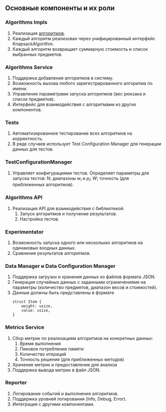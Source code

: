 ## Основные компоненты и их роли

### Algorithms Impls
1. Реализация [алгоритмов](https://github.com/BrudLord/Knapsack/blob/task/AA-Arch/docs/algorithms-details.md).
2. Каждый алгоритм реализован через унифицированный интерфейс KnapsackAlgorithm.
3. Каждый алгоритм возвращает суммарную стоимость и список выбранных предметов.

### Algorithms Service
1. Поддержка добавления алгоритмов в систему.
2. Возможность вызова любого зарегестрированного алгоритма по имени.
3. Управление параметрами запуска алгоритмов (вес рюкзака и список предметов).
4. Интерфейс для взаимодействия с алгоритмами из других компонентов.

### Tests
1. Автоматизированное тестирование всех алгоритмов на корректность.
2. В ряде случаев использует Test Configuration Manager для генерации данных для тестов.

### TestConfigurationManager
1. Управляет конфигурациями тестов. Определяет параметры для запуска тестов: N; диапазоны $w_i$ и $p_i$; $W$; точность (для приближенных алгоритмов).

### Algorithms API
1. Реализация API для взаимодействия с библиотекой:
    1. Запуск алгоритмов и получение результатов.
    2. Настройка тестов.

### Experimentator
1. Возможность запуска одного или нескольких алгоритмов на одинаковых входных данных.
2. Сравнение результатов алгоритмов.


### Data Manager и Data Configuration Manager
1. Поддержка загрузки и хранения данных из файлов формата JSON.
2. Генерация случайных данных с заданными ограничениями на параметры (количество предметов, диапазон весов и стоимостей).
3. Данные должны быть представлены в формате
    ```
    struct Item {
        weight: usize,
        value: usize,
    }

### Metrics Service
1. Сбор метрик по реализациям алгоритмов на конкретных данных:
    1. Время выполнения
    2. Пиковое потребление памяти
    3. Количество итераций
    4. Точность решения (для приближенных методов)
2. Хранение метрик и предоставление для анализа
3. Поддержка вывода метрик в файл JSON.

### Reporter
1. Логирование событий и выполнения алгоритмов.
2. Поддержка уровней логирования (Info, Debug, Error).
3. Интеграция с другими компонентами.






